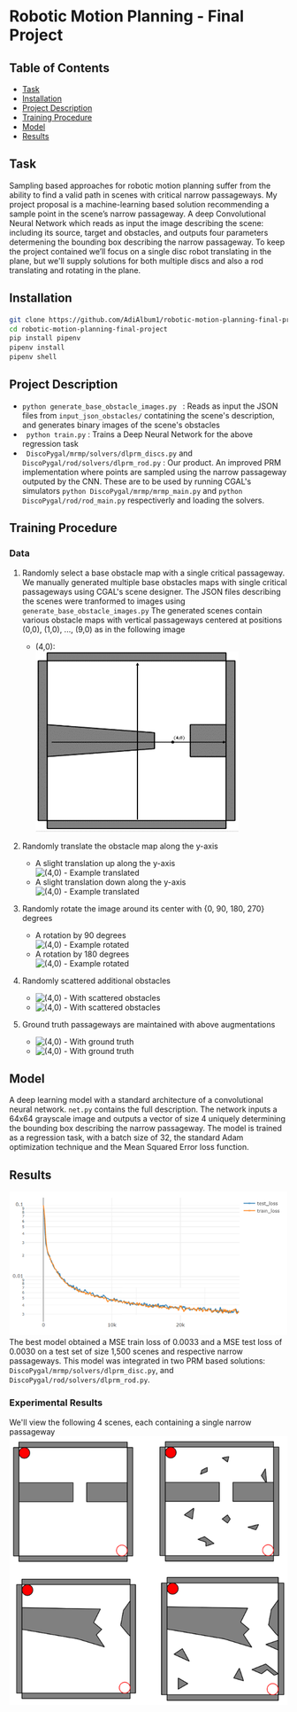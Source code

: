# Robotic Motion Planning - Final Project

## Table of Contents

- [Task](#task)
- [Installation](#installation)
- [Project Description](#project-description)
- [Training Procedure](#training-procedure)
- [Model](#model)
- [Results](#results)

## Task
Sampling based approaches for robotic motion planning suffer from the ability to find a valid path in scenes with critical narrow passageways. My project proposal is a machine-learning based solution recommending a sample point in the scene’s narrow passageway.
A deep Convolutional Neural Network which reads as input the image describing the scene: including its source, target and obstacles, and outputs four parameters determening the bounding box describing the narrow passageway.
To keep the project contained we’ll focus on a single disc robot translating in the plane, but we'll supply solutions for both multiple discs and also a rod translating and rotating in the plane.

## Installation
```sh
git clone https://github.com/AdiAlbum1/robotic-motion-planning-final-project
cd robotic-motion-planning-final-project
pip install pipenv
pipenv install
pipenv shell
```

## Project Description
- ```python generate_base_obstacle_images.py ``` : Reads as input the JSON files from ```input_json_obstacles/``` contatining the scene's description, and generates binary images of the scene's obstacles
- ``` python train.py``` : Trains a Deep Neural Network for the above regression task
- ``` DiscoPygal/mrmp/solvers/dlprm_discs.py``` and ``` DiscoPygal/rod/solvers/dlprm_rod.py``` : Our product. An improved PRM implementation where points are sampled using the narrow passageway outputed by the CNN. These are to be used by running CGAL's simulators ```python DiscoPygal/mrmp/mrmp_main.py``` and ```python DiscoPygal/rod/rod_main.py``` respectiverly and loading the solvers.

## Training Procedure
### Data
1. Randomly select a base obstacle map with a single critical passageway.
   <br>We manually generated multiple base obstacles maps with single critical passageways using CGAL's scene designer.
   The JSON files describing the scenes were tranformed to images using ```generate_base_obstacle_images.py```
   The generated scenes contain various obstacle maps with vertical passageways centered at positions (0,0), (1,0), ..., (9,0)
   as in the following image
    * (4,0):
    <br>![(4,0) - Example](samples/base_(4,0).png)

2. Randomly translate the obstacle map along the y-axis
    * A slight translation up along the y-axis
    <br>![(4,0) - Example translated](samples/base_(4,0)\_translated_1.png)
    * A slight translation down along the y-axis
    <br>![(4,0) - Example translated](samples/base_(4,0)\_translated_2.png)

3. Randomly rotate the image around its center with {0, 90, 180, 270} degrees
    * A rotation by 90 degrees
    <br>![(4,0) - Example rotated](samples/base_(4,0)\_rotated_1.png)
    * A rotation by 180 degrees
    <br>![(4,0) - Example rotated](samples/base_(4,0)\_rotated_2.png)

4. Randomly scattered additional obstacles
    * ![(4,0) - With scattered obstacles](samples/base_(4,0)\_obstacles_1.png)
    * ![(4,0) - With scattered obstacles](samples/base_(4,0)\_obstacles_2.png)

5. Ground truth passageways are maintained with above augmentations
    * ![(4,0) - With ground truth](samples/base_(4,0)\_gt_1.png)
    * ![(4,0) - With ground truth](samples/base_(4,0)\_gt_2.png)

## Model
A deep learning model with a standard architecture of a convolutional neural network. ```net.py``` contains the full description.
The network inputs a 64x64 grayscale image and outputs a vector of size 4 uniquely determining the bounding box describing the narrow passageway.
The model is trained as a regression task, with a batch size of 32, the standard Adam optimization technique and the Mean Squared Error loss function.

## Results
![Train and Tess Loss](samples/loss.png)
The best model obtained a MSE train loss of 0.0033 and a MSE test loss of 0.0030 on a test set of size 1,500 scenes and respective narrow passageways.
This model was integrated in two PRM based solutions: ```DiscoPygal/mrmp/solvers/dlprm_disc.py```, and ```DiscoPygal/rod/solvers/dlprm_rod.py```.
### Experimental Results
We'll view the following 4 scenes, each containing a single narrow passageway
![Scenes](samples/scenes.png)